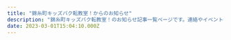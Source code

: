 ```yaml
---
title: "錦糸町キッズバク転教室！からのお知らせ"
description: "錦糸町キッズバク転教室！のお知らせ記事一覧ページです。連絡やイベントの紹介、バク転関連の記事を掲載します。"
date: 2023-03-01T15:04:10.000Z
---
```



